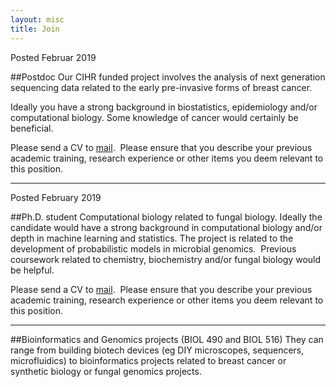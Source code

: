 ```yaml
---
layout: misc
title: Join
---
```


Posted Februar 2019

##Postdoc
Our CIHR funded project involves the analysis of next generation sequencing data related to the early pre-invasive forms of breast cancer.

Ideally you have a strong background in biostatistics, epidemiology and/or computational biology. Some knowledge of cancer would certainly be beneficial.

Please send a CV to <a href="mailto:michael.hallett@concordia.ca">mail</a>.  Please ensure that you describe your previous academic training, research experience or other items you deem relevant to this position.

<hr />

Posted February 2019

##Ph.D. student 
Computational biology related to fungal biology. Ideally the candidate would have a strong background in computational biology and/or depth in machine learning and statistics. The project is related to the development of probabilistic models in microbial genomics.  Previous coursework related to chemistry, biochemistry and/or fungal biology would be helpful.

Please send a CV to <a href="mailto:michael.hallett@concordia.ca">mail</a>.  Please ensure that you describe your previous academic training, research experience or other items you deem relevant to this position.

<hr />

##Bioinformatics and Genomics projects (BIOL 490 and BIOL 516) 
They can range from building biotech devices (eg DIY microscopes, sequencers, microfluidics) to bioinformatics projects related to breast cancer or synthetic biology or fungal genomics projects.
